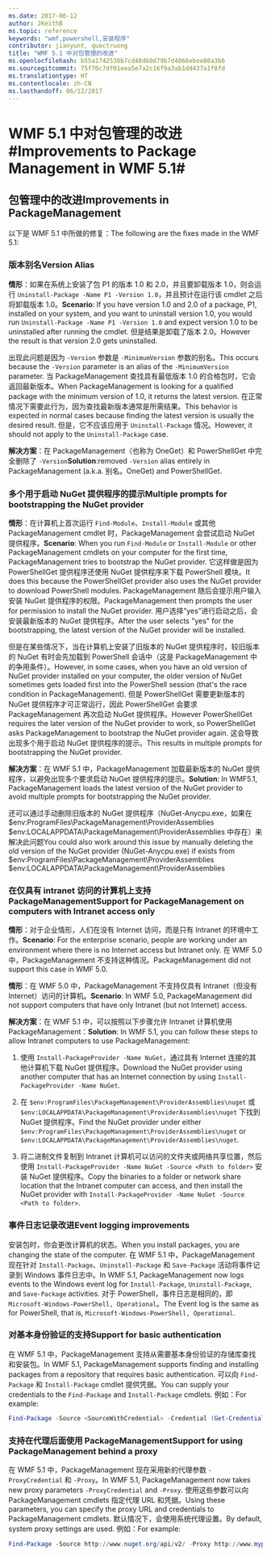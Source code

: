```yaml
---
ms.date: 2017-06-12
author: JKeithB
ms.topic: reference
keywords: "wmf,powershell,安装程序"
contributor: jianyunt, quoctruong
title: "WMF 5.1 中对包管理的改进"
ms.openlocfilehash: b55a1742530b7cd48d60d79b7d4866ebee80a3b6
ms.sourcegitcommit: 75f70c7df01eea5e7a2c16f9a3ab1dd437a1f8fd
ms.translationtype: HT
ms.contentlocale: zh-CN
ms.lasthandoff: 06/12/2017
---
```

# <a name="improvements-to-package-management-in-wmf-51"></a><span data-ttu-id="5b5b6-103">WMF 5.1 中对包管理的改进#</span><span class="sxs-lookup"><span data-stu-id="5b5b6-103">Improvements to Package Management in WMF 5.1#</span></span>

## <a name="improvements-in-packagemanagement"></a><span data-ttu-id="5b5b6-104">包管理中的改进</span><span class="sxs-lookup"><span data-stu-id="5b5b6-104">Improvements in PackageManagement</span></span> ##
<span data-ttu-id="5b5b6-105">以下是 WMF 5.1 中所做的修复：</span><span class="sxs-lookup"><span data-stu-id="5b5b6-105">The following are the fixes made in the WMF 5.1:</span></span> 

### <a name="version-alias"></a><span data-ttu-id="5b5b6-106">版本别名</span><span class="sxs-lookup"><span data-stu-id="5b5b6-106">Version Alias</span></span>

<span data-ttu-id="5b5b6-107">**情形**：如果在系统上安装了包 P1 的版本 1.0 和 2.0，并且要卸载版本 1.0，则会运行 `Uninstall-Package -Name P1 -Version 1.0`，并且预计在运行该 cmdlet 之后将卸载版本 1.0。</span><span class="sxs-lookup"><span data-stu-id="5b5b6-107">**Scenario**: If you have version 1.0 and 2.0 of a package, P1, installed on your system, and you want to uninstall version 1.0, you would run `Uninstall-Package -Name P1 -Version 1.0` and expect version 1.0 to be uninstalled after running the cmdlet.</span></span> <span data-ttu-id="5b5b6-108">但是结果是卸载了版本 2.0。</span><span class="sxs-lookup"><span data-stu-id="5b5b6-108">However the result is that version 2.0 gets uninstalled.</span></span>  
    
<span data-ttu-id="5b5b6-109">出现此问题是因为 `-Version` 参数是 `-MinimumVersion` 参数的别名。</span><span class="sxs-lookup"><span data-stu-id="5b5b6-109">This occurs because the `-Version` parameter is an alias of the `-MinimumVersion` parameter.</span></span> <span data-ttu-id="5b5b6-110">当 PackageManagement 查找具有最低版本 1.0 的合格包时，它会返回最新版本。</span><span class="sxs-lookup"><span data-stu-id="5b5b6-110">When PackageManagement is looking for a qualified package with the minimum version of 1.0, it returns the latest version.</span></span> <span data-ttu-id="5b5b6-111">在正常情况下需要此行为，因为查找最新版本通常是所需结果。</span><span class="sxs-lookup"><span data-stu-id="5b5b6-111">This behavior is expected in normal cases because finding the latest version is usually the desired result.</span></span> <span data-ttu-id="5b5b6-112">但是，它不应该应用于 `Uninstall-Package` 情况。</span><span class="sxs-lookup"><span data-stu-id="5b5b6-112">However, it should not apply to the `Uninstall-Package` case.</span></span>
    
<span data-ttu-id="5b5b6-113">**解决方案**：在 PackageManagement（也称为 OneGet）和 PowerShellGet 中完全删除了 `-Version`</span><span class="sxs-lookup"><span data-stu-id="5b5b6-113">**Solution**:removed `-Version` alias entirely in PackageManagement (a.k.a.</span></span> <span data-ttu-id="5b5b6-114">别名。</span><span class="sxs-lookup"><span data-stu-id="5b5b6-114">OneGet) and PowerShellGet.</span></span> 

### <a name="multiple-prompts-for-bootstrapping-the-nuget-provider"></a><span data-ttu-id="5b5b6-115">多个用于启动 NuGet 提供程序的提示</span><span class="sxs-lookup"><span data-stu-id="5b5b6-115">Multiple prompts for bootstrapping the NuGet provider</span></span>

<span data-ttu-id="5b5b6-116">**情形**：在计算机上首次运行 `Find-Module`、`Install-Module` 或其他 PackageManagement cmdlet 时，PackageManagement 会尝试启动 NuGet 提供程序。</span><span class="sxs-lookup"><span data-stu-id="5b5b6-116">**Scenario**: When you run `Find-Module` or `Install-Module` or other PackageManagement cmdlets on your computer for the first time, PackageManagement tries to bootstrap the NuGet provider.</span></span> <span data-ttu-id="5b5b6-117">它这样做是因为 PowerShellGet 提供程序还使用 NuGet 提供程序来下载 PowerShell 模块。</span><span class="sxs-lookup"><span data-stu-id="5b5b6-117">It does this because the PowerShellGet provider also uses the NuGet provider to download PowerShell modules.</span></span> <span data-ttu-id="5b5b6-118">PackageManagement 随后会提示用户输入安装 NuGet 提供程序的权限。</span><span class="sxs-lookup"><span data-stu-id="5b5b6-118">PackageManagement then prompts the user for permission to install the NuGet provider.</span></span> <span data-ttu-id="5b5b6-119">用户选择“yes”进行启动之后，会安装最新版本的 NuGet 提供程序。</span><span class="sxs-lookup"><span data-stu-id="5b5b6-119">After the user selects "yes" for the bootstrapping, the latest version of the NuGet provider will be installed.</span></span> 
    
<span data-ttu-id="5b5b6-120">但是在某些情况下，当在计算机上安装了旧版本的 NuGet 提供程序时，较旧版本的 NuGet 有时会先加载到 PowerShell 会话中（这是 PackageManagement 中的争用条件）。</span><span class="sxs-lookup"><span data-stu-id="5b5b6-120">However, in some cases, when you have an old version of NuGet provider installed on your computer, the older version of NuGet sometimes gets loaded first into the PowerShell session (that's the race condition in PackageManagement).</span></span> <span data-ttu-id="5b5b6-121">但是 PowerShellGet 需要更新版本的 NuGet 提供程序才可正常运行，因此 PowerShellGet 会要求 PackageManagement 再次启动 NuGet 提供程序。</span><span class="sxs-lookup"><span data-stu-id="5b5b6-121">However PowerShellGet requires the later version of the NuGet provider to work, so PowerShellGet asks PackageManagement to bootstrap the NuGet provider again.</span></span> <span data-ttu-id="5b5b6-122">这会导致出现多个用于启动 NuGet 提供程序的提示。</span><span class="sxs-lookup"><span data-stu-id="5b5b6-122">This results in multiple prompts for bootstrapping the NuGet provider.</span></span>

<span data-ttu-id="5b5b6-123">**解决方案**：在 WMF 5.1 中，PackageManagement 加载最新版本的 NuGet 提供程序，以避免出现多个要求启动 NuGet 提供程序的提示。</span><span class="sxs-lookup"><span data-stu-id="5b5b6-123">**Solution**: In WMF5.1, PackageManagement loads the latest version of the NuGet provider to avoid multiple prompts for bootstrapping the NuGet provider.</span></span>

<span data-ttu-id="5b5b6-124">还可以通过手动删除旧版本的 NuGet 提供程序（NuGet-Anycpu.exe，如果在 $env:ProgramFiles\PackageManagement\ProviderAssemblies $env:LOCALAPPDATA\PackageManagement\ProviderAssemblies 中存在）来解决此问题</span><span class="sxs-lookup"><span data-stu-id="5b5b6-124">You could also work around this issue by manually deleting the old version of the NuGet provider (NuGet-Anycpu.exe) if exists from $env:ProgramFiles\PackageManagement\ProviderAssemblies $env:LOCALAPPDATA\PackageManagement\ProviderAssemblies</span></span>


### <a name="support-for-packagemanagement-on-computers-with-intranet-access-only"></a><span data-ttu-id="5b5b6-125">在仅具有 intranet 访问的计算机上支持 PackageManagement</span><span class="sxs-lookup"><span data-stu-id="5b5b6-125">Support for PackageManagement on computers with Intranet access only</span></span>

<span data-ttu-id="5b5b6-126">**情形**：对于企业情形，人们在没有 Internet 访问，而是只有 Intranet 的环境中工作。</span><span class="sxs-lookup"><span data-stu-id="5b5b6-126">**Scenario**: For the enterprise scenario, people are working under an environment where there is no Internet access but Intranet only.</span></span> <span data-ttu-id="5b5b6-127">在 WMF 5.0 中，PackageManagement 不支持这种情况。</span><span class="sxs-lookup"><span data-stu-id="5b5b6-127">PackageManagement did not support this case in WMF 5.0.</span></span>

<span data-ttu-id="5b5b6-128">**情形**：在 WMF 5.0 中，PackageManagement 不支持仅具有 Intranet（但没有 Internet）访问的计算机。</span><span class="sxs-lookup"><span data-stu-id="5b5b6-128">**Scenario**: In WMF 5.0, PackageManagement did not support computers that have only Intranet (but not Internet) access.</span></span>

<span data-ttu-id="5b5b6-129">**解决方案**：在 WMF 5.1 中，可以按照以下步骤允许 Intranet 计算机使用 PackageManagement：</span><span class="sxs-lookup"><span data-stu-id="5b5b6-129">**Solution**: In WMF 5.1, you can follow these steps to allow Intranet computers to use PackageManagement:</span></span>

1. <span data-ttu-id="5b5b6-130">使用 `Install-PackageProvider -Name NuGet`，通过具有 Internet 连接的其他计算机下载 NuGet 提供程序。</span><span class="sxs-lookup"><span data-stu-id="5b5b6-130">Download the NuGet provider using another computer that has an Internet connection by using `Install-PackageProvider -Name NuGet`.</span></span>

2. <span data-ttu-id="5b5b6-131">在 `$env:ProgramFiles\PackageManagement\ProviderAssemblies\nuget` 或 `$env:LOCALAPPDATA\PackageManagement\ProviderAssemblies\nuget` 下找到 NuGet 提供程序。</span><span class="sxs-lookup"><span data-stu-id="5b5b6-131">Find the NuGet provider under either `$env:ProgramFiles\PackageManagement\ProviderAssemblies\nuget`  or  `$env:LOCALAPPDATA\PackageManagement\ProviderAssemblies\nuget`.</span></span>

3. <span data-ttu-id="5b5b6-132">将二进制文件复制到 Intranet 计算机可以访问的文件夹或网络共享位置，然后使用 `Install-PackageProvider -Name NuGet -Source <Path to folder>` 安装 NuGet 提供程序。</span><span class="sxs-lookup"><span data-stu-id="5b5b6-132">Copy the binaries to a folder or network share location that the Intranet computer can access, and then install the NuGet provider with `Install-PackageProvider -Name NuGet -Source <Path to folder>`.</span></span>


### <a name="event-logging-improvements"></a><span data-ttu-id="5b5b6-133">事件日志记录改进</span><span class="sxs-lookup"><span data-stu-id="5b5b6-133">Event logging improvements</span></span>

<span data-ttu-id="5b5b6-134">安装包时，你会更改计算机的状态。</span><span class="sxs-lookup"><span data-stu-id="5b5b6-134">When you install packages, you are changing the state of the computer.</span></span> <span data-ttu-id="5b5b6-135">在 WMF 5.1 中，PackageManagement 现在针对 `Install-Package`、`Uninstall-Package` 和 `Save-Package` 活动将事件记录到 Windows 事件日志中。</span><span class="sxs-lookup"><span data-stu-id="5b5b6-135">In WMF 5.1, PackageManagement now logs events to the Windows event log for `Install-Package`, `Uninstall-Package`, and `Save-Package` activities.</span></span> <span data-ttu-id="5b5b6-136">对于 PowerShell，事件日志是相同的，即 `Microsoft-Windows-PowerShell, Operational`。</span><span class="sxs-lookup"><span data-stu-id="5b5b6-136">The Event log  is the same as for PowerShell, that is, `Microsoft-Windows-PowerShell, Operational`.</span></span>

### <a name="support-for-basic-authentication"></a><span data-ttu-id="5b5b6-137">对基本身份验证的支持</span><span class="sxs-lookup"><span data-stu-id="5b5b6-137">Support for basic authentication</span></span>

<span data-ttu-id="5b5b6-138">在 WMF 5.1 中，PackageManagement 支持从需要基本身份验证的存储库查找和安装包。</span><span class="sxs-lookup"><span data-stu-id="5b5b6-138">In WMF 5.1, PackageManagement supports finding and installing packages from a repository that requires basic authentication.</span></span> <span data-ttu-id="5b5b6-139">可以向 `Find-Package` 和 `Install-Package` cmdlet 提供凭据。</span><span class="sxs-lookup"><span data-stu-id="5b5b6-139">You can supply your credentials to the `Find-Package` and `Install-Package` cmdlets.</span></span> <span data-ttu-id="5b5b6-140">例如：</span><span class="sxs-lookup"><span data-stu-id="5b5b6-140">For example:</span></span>

``` PowerShell
Find-Package -Source <SourceWithCredential> -Credential (Get-Credential)
```
### <a name="support-for-using-packagemanagement-behind-a-proxy"></a><span data-ttu-id="5b5b6-141">支持在代理后面使用 PackageManagement</span><span class="sxs-lookup"><span data-stu-id="5b5b6-141">Support for using PackageManagement behind a proxy</span></span>

<span data-ttu-id="5b5b6-142">在 WMF 5.1 中，PackageManagement 现在采用新的代理参数 `-ProxyCredential` 和 `-Proxy`。</span><span class="sxs-lookup"><span data-stu-id="5b5b6-142">In WMF 5.1, PackageManagement now takes new proxy parameters `-ProxyCredential` and `-Proxy`.</span></span> <span data-ttu-id="5b5b6-143">使用这些参数可以向 PackageManagement cmdlets 指定代理 URL 和凭据。</span><span class="sxs-lookup"><span data-stu-id="5b5b6-143">Using these parameters, you can specify the proxy URL and credentials to PackageManagement cmdlets.</span></span> <span data-ttu-id="5b5b6-144">默认情况下，会使用系统代理设置。</span><span class="sxs-lookup"><span data-stu-id="5b5b6-144">By default, system proxy settings are used.</span></span> <span data-ttu-id="5b5b6-145">例如：</span><span class="sxs-lookup"><span data-stu-id="5b5b6-145">For example:</span></span>

``` PowerShell
Find-Package -Source http://www.nuget.org/api/v2/ -Proxy http://www.myproxyserver.com -ProxyCredential (Get-Credential)
```

